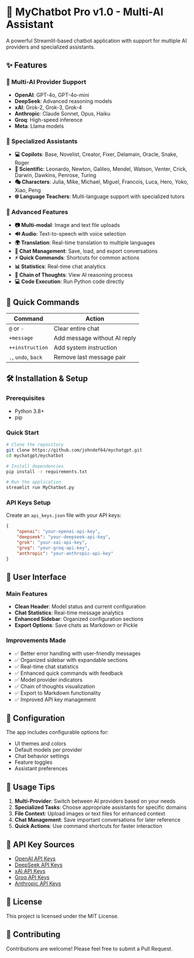 # 🤖 MyChatbot Pro v1.0 - Multi-AI Assistant

A powerful Streamlit-based chatbot application with support for multiple AI providers and specialized assistants.

## ✨ Features

### 🤖 Multi-AI Provider Support
- **OpenAI**: GPT-4o, GPT-4o-mini
- **DeepSeek**: Advanced reasoning models
- **xAI**: Grok-2, Grok-3, Grok-4
- **Anthropic**: Claude Sonnet, Opus, Haiku
- **Groq**: High-speed inference
- **Meta**: Llama models

### 👥 Specialized Assistants
- **💻 Copilots**: Base, Novelist, Creator, Fixer, Delamain, Oracle, Snake, Roger
- **🔬 Scientific**: Leonardo, Newton, Galileo, Mendel, Watson, Venter, Crick, Darwin, Dawkins, Penrose, Turing
- **🎭 Characters**: Julia, Mike, Michael, Miguel, Francois, Luca, Hero, Yoko, Xiao, Peng
- **🌐 Language Teachers**: Multi-language support with specialized tutors

### 🚀 Advanced Features
- **📷 Multi-modal**: Image and text file uploads
- **🔊 Audio**: Text-to-speech with voice selection
- **🌍 Translation**: Real-time translation to multiple languages
- **💾 Chat Management**: Save, load, and export conversations
- **⚡ Quick Commands**: Shortcuts for common actions
- **📊 Statistics**: Real-time chat analytics
- **🧠 Chain of Thoughts**: View AI reasoning process
- **💻 Code Execution**: Run Python code directly

## 🎯 Quick Commands

| Command | Action |
|---------|--------|
| `@` or `-` | Clear entire chat |
| `+message` | Add message without AI reply |
| `++instruction` | Add system instruction |
| `.`, `undo`, `back` | Remove last message pair |

## 🛠️ Installation & Setup

### Prerequisites
- Python 3.8+
- pip

### Quick Start
```bash
# Clone the repository
git clone https://github.com/johndef64/mychatgpt.git
cd mychatgpt/mychatbot

# Install dependencies
pip install -r requirements.txt

# Run the application
streamlit run MyChatbot.py
```

### API Keys Setup
Create an `api_keys.json` file with your API keys:
```json
{
    "openai": "your-openai-api-key",
    "deepseek": "your-deepseek-api-key", 
    "grok": "your-xai-api-key",
    "groq": "your-groq-api-key",
    "anthropic": "your-anthropic-api-key"
}
```

## 🎨 User Interface

### Main Features
- **Clean Header**: Model status and current configuration
- **Chat Statistics**: Real-time message analytics
- **Enhanced Sidebar**: Organized configuration sections
- **Export Options**: Save chats as Markdown or Pickle

### Improvements Made
- ✅ Better error handling with user-friendly messages
- ✅ Organized sidebar with expandable sections
- ✅ Real-time chat statistics
- ✅ Enhanced quick commands with feedback
- ✅ Model provider indicators
- ✅ Chain of thoughts visualization
- ✅ Export to Markdown functionality
- ✅ Improved API key management

## 🔧 Configuration

The app includes configurable options for:
- UI themes and colors
- Default models per provider
- Chat behavior settings
- Feature toggles
- Assistant preferences

## 📱 Usage Tips

1. **Multi-Provider**: Switch between AI providers based on your needs
2. **Specialized Tasks**: Choose appropriate assistants for specific domains
3. **File Context**: Upload images or text files for enhanced context
4. **Chat Management**: Save important conversations for later reference
5. **Quick Actions**: Use command shortcuts for faster interaction

## 🔗 API Key Sources

- [OpenAI API Keys](https://platform.openai.com/account/api-keys)
- [DeepSeek API Keys](https://platform.deepseek.com/api_keys)
- [xAI API Keys](https://console.x.ai/)
- [Groq API Keys](https://console.groq.com/keys)
- [Anthropic API Keys](https://console.anthropic.com/)

## 📄 License

This project is licensed under the MIT License.

## 🤝 Contributing

Contributions are welcome! Please feel free to submit a Pull Request.
